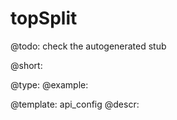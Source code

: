 topSplit
=============

@todo:
	check the autogenerated stub


@short:
	

@type: 
@example:


@template:	api_config
@descr:


